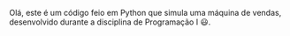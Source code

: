 Olá, este é um código feio em Python que simula uma máquina de vendas, desenvolvido durante a disciplina de Programação I 😃.
